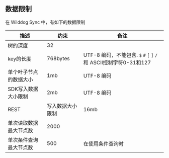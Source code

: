 ## 数据限制

在 Wilddog Sync 中，有如下的数据限制

| 描述 | 约束 |        备注               |
| ------------- |-----|-------- |
| 树的深度  | 32	   |
| key的长度 | 	768bytes  | UTF-8 编码，不能包含. `$` `#` `[` `]` `/`和 ASCII控制字符0-31和127 |编码|
| 单个叶子节点的数据大小 | 1mb	 | UTF-8 编码|
| SDK写入数据大小限制   | 2mb	 | UTF-8 编码|
| REST|       写入数据大小限制     |  16mb	| 
| 单次读取数据最大节点数| 2000  |  	| 
| 单次条件查询最大节点数| 500  |在使用条件查询时| 


